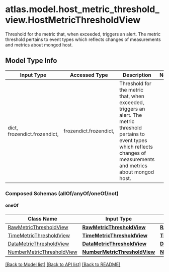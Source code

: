 # atlas.model.host_metric_threshold_view.HostMetricThresholdView

Threshold for the metric that, when exceeded, triggers an alert. The metric threshold pertains to event types which reflects changes of measurements and metrics about mongod host.

## Model Type Info
Input Type | Accessed Type | Description | Notes
------------ | ------------- | ------------- | -------------
dict, frozendict.frozendict,  | frozendict.frozendict,  | Threshold for the metric that, when exceeded, triggers an alert. The metric threshold pertains to event types which reflects changes of measurements and metrics about mongod host. | 

### Composed Schemas (allOf/anyOf/oneOf/not)
#### oneOf
Class Name | Input Type | Accessed Type | Description | Notes
------------- | ------------- | ------------- | ------------- | -------------
[RawMetricThresholdView](RawMetricThresholdView.md) | [**RawMetricThresholdView**](RawMetricThresholdView.md) | [**RawMetricThresholdView**](RawMetricThresholdView.md) |  | 
[TimeMetricThresholdView](TimeMetricThresholdView.md) | [**TimeMetricThresholdView**](TimeMetricThresholdView.md) | [**TimeMetricThresholdView**](TimeMetricThresholdView.md) |  | 
[DataMetricThresholdView](DataMetricThresholdView.md) | [**DataMetricThresholdView**](DataMetricThresholdView.md) | [**DataMetricThresholdView**](DataMetricThresholdView.md) |  | 
[NumberMetricThresholdView](NumberMetricThresholdView.md) | [**NumberMetricThresholdView**](NumberMetricThresholdView.md) | [**NumberMetricThresholdView**](NumberMetricThresholdView.md) |  | 

[[Back to Model list]](../../README.md#documentation-for-models) [[Back to API list]](../../README.md#documentation-for-api-endpoints) [[Back to README]](../../README.md)

